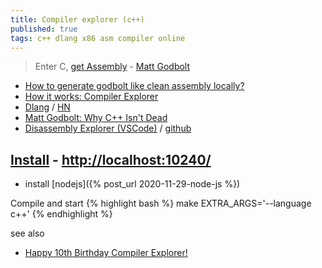 ```yaml
---
title: Compiler explorer (c++)
published: true
tags: c++ dlang x86 asm compiler online
---
```

> Enter C,  [get Assembly](https://godbolt.org/g/syhzgm) - [Matt Godbolt](https://xania.org/MattGodbolt) 

- [How to generate godbolt like clean assembly locally?](https://stackoverflow.com/questions/63015986/how-to-generate-godbolt-like-clean-assembly-locally) 
- [How it works: Compiler Explorer](https://xania.org/201609/how-compiler-explorer-runs-on-amazon)
- [Dlang](https://d.godbolt.org/) / [HN](https://news.ycombinator.com/item?id=13182726)
- [Matt Godbolt: Why C++ Isn't Dead](https://www.youtube.com/watch?v=1uLTspBEtRE)
- [Disassembly Explorer (VSCode)](https://marketplace.visualstudio.com/items?itemName=dseight.disasexpl) / [github ](https://github.com/dseight/vscode-disasexpl)

## [Install](https://github.com/compiler-explorer/compiler-explorer) - [http://localhost:10240/](http://localhost:10240/)
- install [nodejs]({% post_url 2020-11-29-node-js %})

Compile and start
{% highlight bash %}
make EXTRA_ARGS='--language c++'
{% endhighlight %}

see also
- [Happy 10th Birthday Compiler Explorer!](https://xania.org/202206/happy-birthday-ce)
